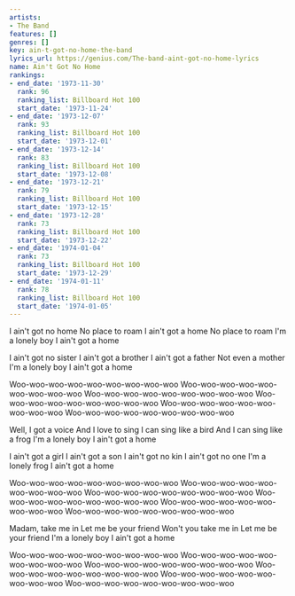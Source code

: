 ```yaml
---
artists:
- The Band
features: []
genres: []
key: ain-t-got-no-home-the-band
lyrics_url: https://genius.com/The-band-aint-got-no-home-lyrics
name: Ain't Got No Home
rankings:
- end_date: '1973-11-30'
  rank: 96
  ranking_list: Billboard Hot 100
  start_date: '1973-11-24'
- end_date: '1973-12-07'
  rank: 93
  ranking_list: Billboard Hot 100
  start_date: '1973-12-01'
- end_date: '1973-12-14'
  rank: 83
  ranking_list: Billboard Hot 100
  start_date: '1973-12-08'
- end_date: '1973-12-21'
  rank: 79
  ranking_list: Billboard Hot 100
  start_date: '1973-12-15'
- end_date: '1973-12-28'
  rank: 73
  ranking_list: Billboard Hot 100
  start_date: '1973-12-22'
- end_date: '1974-01-04'
  rank: 73
  ranking_list: Billboard Hot 100
  start_date: '1973-12-29'
- end_date: '1974-01-11'
  rank: 78
  ranking_list: Billboard Hot 100
  start_date: '1974-01-05'
---
```

I ain't got no home
No place to roam
I ain't got a home
No place to roam
I'm a lonely boy
I ain't got a home


I ain't got no sister
I ain't got a brother
I ain't got a father
Not even a mother
I'm a lonely boy
I ain't got a home


Woo-woo-woo-woo-woo-woo-woo-woo-woo
Woo-woo-woo-woo-woo-woo-woo-woo-woo
Woo-woo-woo-woo-woo-woo-woo-woo-woo
Woo-woo-woo-woo-woo-woo-woo-woo-woo
Woo-woo-woo-woo-woo-woo-woo-woo-woo
Woo-woo-woo-woo-woo-woo-woo-woo-woo


Well, I got a voice
And I love to sing
I can sing like a bird
And I can sing like a frog
I'm a lonely boy
I ain't got a home


I ain't got a girl
I ain't got a son
I ain't got no kin
I ain't got no one
I'm a lonely frog
I ain't got a home


Woo-woo-woo-woo-woo-woo-woo-woo-woo
Woo-woo-woo-woo-woo-woo-woo-woo-woo
Woo-woo-woo-woo-woo-woo-woo-woo-woo
Woo-woo-woo-woo-woo-woo-woo-woo-woo
Woo-woo-woo-woo-woo-woo-woo-woo-woo
Woo-woo-woo-woo-woo-woo-woo-woo-woo

Madam, take me in
Let me be your friend
Won't you take me in
Let me be your friend
I'm a lonely boy
I ain't got a home


Woo-woo-woo-woo-woo-woo-woo-woo-woo
Woo-woo-woo-woo-woo-woo-woo-woo-woo
Woo-woo-woo-woo-woo-woo-woo-woo-woo
Woo-woo-woo-woo-woo-woo-woo-woo-woo
Woo-woo-woo-woo-woo-woo-woo-woo-woo
Woo-woo-woo-woo-woo-woo-woo-woo-woo
